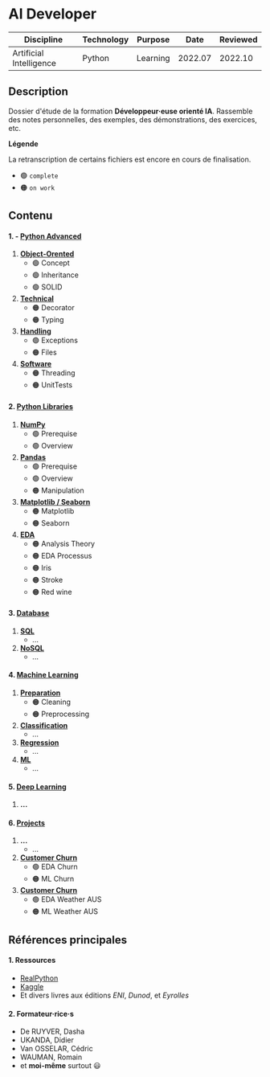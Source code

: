 # AI Developer


Discipline | Technology | Purpose | Date | Reviewed
---------- | ---------- | ------- | ---- | --------
Artificial Intelligence | Python | Learning | 2022.07 | 2022.10


## Description

Dossier d'étude de la formation **Développeur·euse orienté IA**. Rassemble des notes personnelles, des exemples, des démonstrations, des exercices, etc.


**Légende**

La retranscription de certains fichiers est encore en cours de finalisation.

* 🟢 `complete`
* 🟠 `on work`



## Contenu

#### **1. - [Python Advanced](./01.python-advanced/)**

1. **[Object-Orented](./01.python-advanced/01.oop/)**
    * 🟢 Concept
    * 🟢 Inheritance
    * 🟢 SOLID
2. **[Technical](./01.python-advanced/02.technical/)**
    * 🟠 Decorator
    * 🟠 Typing
3. **[Handling](./01.python-advanced/03.handling/)**
    * 🟢 Exceptions
    * 🟠 Files
4. **[Software](./01.python-advanced/04.software/)**
    * 🟠 Threading
    * 🟠 UnitTests


#### **2. [Python Libraries](./02.python-librairies/)**

1. **[NumPy](./02.python-librairies/01.numpy/)**
    * 🟢 Prerequise
    * 🟢 Overview
2. **[Pandas](./02.python-librairies/02.pandas/)**
    * 🟢 Prerequise
    * 🟢 Overview
    * 🟠 Manipulation
3. **[Matplotlib / Seaborn](./02.python-librairies/03.matplotlib-seaborn/)**
    * 🟠 Matplotlib
    * 🟠 Seaborn
4. **[EDA](./02.python-librairies/04.eda/)**
    * 🟠 Analysis Theory
    * 🟠 EDA Processus
    * 🟠 Iris
    * 🟠 Stroke
    * 🟠 Red wine


#### **3. [Database](./03.database/)**

1. **[SQL](./03.database/01.sql/)**
    * ...
2. **[NoSQL](./03.database/02.nosql/)**
    * ...


#### **4. [Machine Learning](./04.machine-learning/)**

1. **[Preparation](./04.machine-learning/01.preparation/)**
    * 🟠 Cleaning
    * 🟠 Preprocessing
2. **[Classification](./04.machine-learning/02.classification/)**
    * ...
3. **[Regression](./04.machine-learning/03.regression/)**
    * ...
4. **[ML](./04.machine-learning/04.ml/)**
    * ...


#### **5. [Deep Learning](./05.deep-learning/)**

1. **...**


#### **6. [Projects](./06.projects/)**

1. **...**
    * ...
2. **[Customer Churn](./06.projects/02.churn/)**
    * 🟢 EDA Churn
    * 🟠 ML Churn
3. **[Customer Churn](./06.projects/03.final/)**
    * 🟢 EDA Weather AUS
    * 🟠 ML Weather AUS



## Références principales


#### **1.** Ressources

* [RealPython](https://realpython.com/)
* [Kaggle](https://www.kaggle.com/)
* Et divers livres aux éditions _ENI_, _Dunod_, et _Eyrolles_


#### **2.** Formateur·rice·s

* De RUYVER, Dasha
* UKANDA, Didier
* Van OSSELAR, Cédric
* WAUMAN, Romain
* et **moi-même** surtout 😃